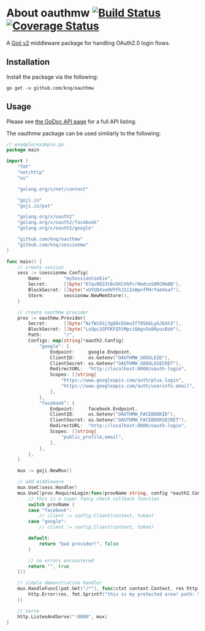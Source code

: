 # About oauthmw [![Build Status](https://travis-ci.org/knq/oauthmw.svg)](https://travis-ci.org/knq/oauthmw) [![Coverage Status](https://coveralls.io/repos/knq/oauthmw/badge.svg?branch=master&service=github)](https://coveralls.io/github/knq/oauthmw?branch=master) #

A [Goji v2](https://goji.io/) middleware package for handling OAuth2.0 login
flows.

## Installation ##

Install the package via the following:

    go get -u github.com/knq/oauthmw

## Usage ##

Please see [the GoDoc API page](http://godoc.org/github.com/knq/oauthmw) for a
full API listing.

The oauthmw package can be used similarly to the following:

```go
// example/example.go
package main

import (
    "fmt"
    "net/http"
    "os"

    "golang.org/x/net/context"

    "goji.io"
    "goji.io/pat"

    "golang.org/x/oauth2"
    "golang.org/x/oauth2/facebook"
    "golang.org/x/oauth2/google"

    "github.com/knq/oauthmw"
    "github.com/knq/sessionmw"
)

func main() {
    // create session
    sess := &sessionmw.Config{
        Name:        "mySessionCookie",
        Secret:      []byte("K7qv0EG3tBvDXCXhPcrRmdceS0RCMm8B"),
        BlockSecret: []byte("xUYUQ4seHVFFhJ2iInWpnfPHrYomVeaf"),
        Store:       sessionmw.NewMemStore(),
    }

    // create oauthmw provider
    prov := oauthmw.Provider{
        Secret:      []byte("NzfWi6Sj3gQ8cEUmu3f705bGLyGJ6Xh3"),
        BlockSecret: []byte("LxUpc1GPFKFQ5tMpciQAgv5o80yuzBzH"),
        Path:        "/",
        Configs: map[string]*oauth2.Config{
            "google": {
                Endpoint:     google.Endpoint,
                ClientID:     os.Getenv("OAUTHMW_GOOGLEID"),
                ClientSecret: os.Getenv("OAUTHMW_GOOGLESECRET"),
                RedirectURL:  "http://localhost:8000/oauth-login",
                Scopes: []string{
                    "https://www.googleapis.com/auth/plus.login",
                    "https://www.googleapis.com/auth/userinfo.email",
                },
            },
            "facebook": {
                Endpoint:     facebook.Endpoint,
                ClientID:     os.Getenv("OAUTHMW_FACEBOOKID"),
                ClientSecret: os.Getenv("OAUTHMW_FACEBOOKSECRET"),
                RedirectURL:  "http://localhost:8000/oauth-login",
                Scopes: []string{
                    "public_profile,email",
                },
            },
        },
    }

    mux := goji.NewMux()

    // add middleware
    mux.UseC(sess.Handler)
    mux.UseC(prov.RequireLogin(func(provName string, config *oauth2.Config, token *oauth2.Token) (string, bool) {
        // this is a super fancy check callback function
        switch provName {
        case "facebook":
            // client := config.Client(context, token)
        case "google":
            // client := config.Client(context, token)

        default:
            return "bad provider!", false
        }

        // no errors encountered
        return "", true
    }))

    // simple demonstration handler
    mux.HandleFuncC(pat.Get("/*"), func(ctxt context.Context, res http.ResponseWriter, req *http.Request) {
        http.Error(res, fmt.Sprintf("this is my protected area! path: %+v", ctxt), http.StatusOK)
    })

    // serve
    http.ListenAndServe(":8000", mux)
}
```
